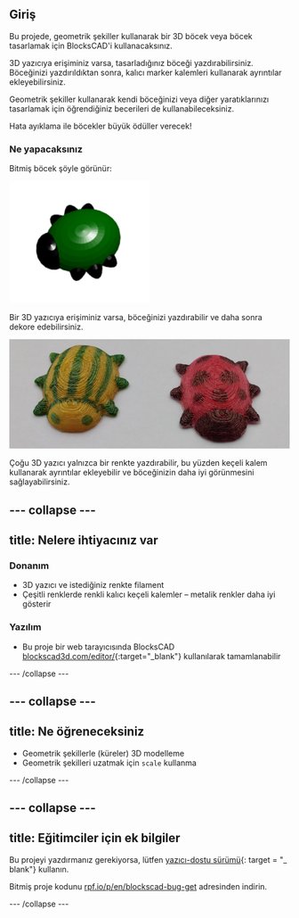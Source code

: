 ## Giriş

Bu projede, geometrik şekiller kullanarak bir 3D böcek veya böcek tasarlamak için BlocksCAD'i kullanacaksınız.

3D yazıcıya erişiminiz varsa, tasarladığınız böceği yazdırabilirsiniz. Böceğinizi yazdırıldıktan sonra, kalıcı marker kalemleri kullanarak ayrıntılar ekleyebilirsiniz.

Geometrik şekiller kullanarak kendi böceğinizi veya diğer yaratıklarınızı tasarlamak için öğrendiğiniz becerileri de kullanabileceksiniz.

Hata ayıklama ile böcekler büyük ödüller verecek!

### Ne yapacaksınız

Bitmiş böcek şöyle görünür:

![ekran görüntüsü](images/bug-complete.png)

Bir 3D yazıcıya erişiminiz varsa, böceğinizi yazdırabilir ve daha sonra dekore edebilirsiniz.

![Tamamlanmış proje](images/bug-showcase.png)

Çoğu 3D yazıcı yalnızca bir renkte yazdırabilir, bu yüzden keçeli kalem kullanarak ayrıntılar ekleyebilir ve böceğinizin daha iyi görünmesini sağlayabilirsiniz.

--- collapse ---
---
title: Nelere ihtiyacınız var
---

### Donanım

+ 3D yazıcı ve istediğiniz renkte filament
+ Çeşitli renklerde renkli kalıcı keçeli kalemler – metalik renkler daha iyi gösterir

### Yazılım

+ Bu proje bir web tarayıcısında BlocksCAD [blockscad3d.com/editor/](https://www.blockscad3d.com/editor){:target="_blank"} kullanılarak tamamlanabilir

--- /collapse ---

--- collapse ---
---
title: Ne öğreneceksiniz
---

+ Geometrik şekillerle (küreler) 3D modelleme
+ Geometrik şekilleri uzatmak için `scale` kullanma

--- /collapse ---

--- collapse ---
---
title: Eğitimciler için ek bilgiler
---

Bu projeyi yazdırmanız gerekiyorsa, lütfen [yazıcı-dostu sürümü](https://projects.raspberrypi.org/en/projects/blockscad-bug/print){: target = "_ blank"} kullanın.

Bitmiş proje kodunu [rpf.io/p/en/blockscad-bug-get](http://rpf.io/p/en/blockscad-bug-get) adresinden indirin.

--- /collapse ---
